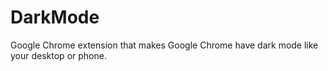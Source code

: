 # DarkMode
 Google Chrome extension that makes Google Chrome have dark mode like your desktop or phone.
